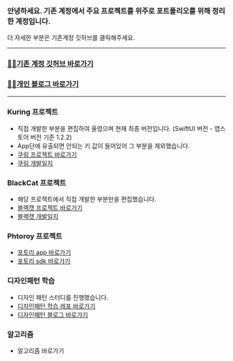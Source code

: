 ### 안녕하세요. 기존 계정에서 주요 프로젝트를 위주로 포트폴리오를 위해 정리한 계정입니다. 
더 자세한 부분은 기존계정 깃허브를 클릭해주세요.

---

### [🐻‍❄️기존 계정 깃허브 바로가기](https://github.com/lgvv)
### [🐻‍❄️개인 블로그 바로가기](https://rldd.tistory.com)

--- 

### Kuring 프로젝트
 - 직접 개발한 부분을 편집하여 올렸으며 현재 최종 버전입니다. (SwiftUI 버전 - 앱스토어 버전 기준 1.2.2)
 - App단에 유출되면 안되는 키 값이 들어있어 그 부분을 제외했습니다.
 - [쿠링 프로젝트 바로가기](https://github.com/KU-Stacks)
 - [쿠링 개발일지](https://rldd.tistory.com/category/iOS%ED%94%84%EB%A1%9C%EC%A0%9D%ED%8A%B8/Kuring)
 
### BlackCat 프로젝트
 - 해당 프로젝트에서 직접 개발한 부분만을 편집했습니다.
 - [블랙캣 프로젝트 바로가기](https://github.com/portfolio98/BlackCat)
 - [블랙캣 개발일지](https://rldd.tistory.com/category/iOS%ED%94%84%EB%A1%9C%EC%A0%9D%ED%8A%B8/BlackCat)


### Phtoroy 프로젝트
 - [포토리 app 바로가기](https://github.com/portfolio98/Photory-app-ios/tree/main/Photory)
 - [포토리 sdk 바로가기](https://github.com/portfolio98/Photory-sdk-ios)


### 디자인패턴 학습
 - 디자인 패턴 스터디를 진행했습니다.
 - [디자인패턴 학습 레포 바로가기]()
 - [디자인패턴 블로그 바로가기](https://rldd.tistory.com/category/iOS/%F0%9F%8C%BF%20DesignPattern%20%26%20Architecture)


### 알고리즘
 - 알고리즘 바로가기
